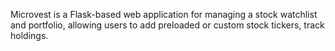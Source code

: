 Microvest is a Flask-based web application for managing a stock watchlist and portfolio, allowing users to add preloaded or custom stock tickers, track holdings.
